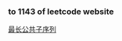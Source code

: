 ### to 1143 of leetcode website

[最长公共子序列](https://leetcode-cn.com/problems/longest-common-subsequence/)